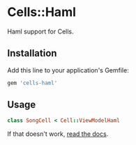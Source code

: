 # Cells::Haml

Haml support for Cells.

## Installation

Add this line to your application's Gemfile:

```ruby
gem 'cells-haml'
```

## Usage

```ruby
class SongCell < Cell::ViewModelHaml
```

If that doesn't work, [read the docs](http://trailblazer.to/gems/cells/cells4.html#html-escaping).

